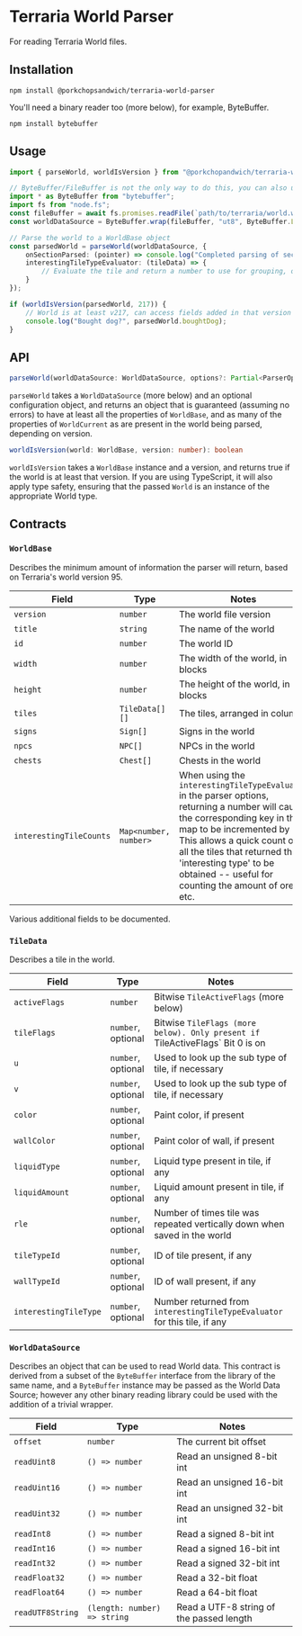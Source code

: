 # Terraria World Parser

For reading Terraria World files.

## Installation

`npm install @porkchopsandwich/terraria-world-parser`

You'll need a binary reader too (more below), for example, ByteBuffer.

`npm install bytebuffer`

## Usage

```typescript
import { parseWorld, worldIsVersion } from "@porkchopandwich/terraria-world-parser"

// ByteBuffer/FileBuffer is not the only way to do this, you can also use your own binary file reader if you prefer (see below)
import * as ByteBuffer from "bytebuffer";
import fs from "node.fs";
const fileBuffer = await fs.promises.readFile(`path/to/terraria/world.wld`);
const worldDataSource = ByteBuffer.wrap(fileBuffer, "ut8", ByteBuffer.LITTLE_ENDIAN);

// Parse the world to a WorldBase object
const parsedWorld = parseWorld(worldDataSource, {
	onSectionParsed: (pointer) => console.log("Completed parsing of section", pointer),
	interestingTileTypeEvaluator: (tileData) => {
		// Evaluate the tile and return a number to use for grouping, or undefined if you don't care about it
	}
});

if (worldIsVersion(parsedWorld, 217)) {
	// World is at least v217, can access fields added in that version
	console.log("Bought dog?", parsedWorld.boughtDog);
}

```
## API

```typescript
parseWorld(worldDataSource: WorldDataSource, options?: Partial<ParserOptions>): WorldBase & Partial<WorldCurrent>
```

`parseWorld` takes a `WorldDataSource` (more below) and an optional configuration object, and returns an object that is guaranteed (assuming no errors) to have at least all the properties of `WorldBase`, and as many of the properties of `WorldCurrent` as are present in the world being parsed, depending on version.

```typescript
worldIsVersion(world: WorldBase, version: number): boolean
```
`worldIsVersion` takes a `WorldBase` instance and a version, and returns true if the world is at least that version. If you are using TypeScript, it will also apply type safety, ensuring that the passed `World` is an instance of the appropriate World type.

## Contracts

### `WorldBase`
Describes the minimum amount of information the parser will return, based on Terraria's world version 95.


| Field                   | Type                  | Notes                                                                                                                                                                                                                                                                                                       |
|-------------------------|-----------------------|-------------------------------------------------------------------------------------------------------------------------------------------------------------------------------------------------------------------------------------------------------------------------------------------------------------|
| `version`               | `number`              | The world file version                                                                                                                                                                                                                                                                                      |
| `title`                 | `string`              | The name of the world                                                                                                                                                                                                                                                                                       |
| `id`                    | `number`              | The world ID                                                                                                                                                                                                                                                                                                |
| `width`                 | `number`              | The width of the world, in blocks                                                                                                                                                                                                                                                                           |
| `height`                | `number`              | The height of the world, in blocks                                                                                                                                                                                                                                                                          |
| `tiles`                 | `TileData[][]`        | The tiles, arranged in columns                                                                                                                                                                                                                                                                              |
| `signs`                 | `Sign[]`              | Signs in the world                                                                                                                                                                                                                                                                                          |
| `npcs`                  | `NPC[]`               | NPCs in the world                                                                                                                                                                                                                                                                                           |
| `chests`                | `Chest[]`             | Chests in the world                                                                                                                                                                                                                                                                                         |
| `interestingTileCounts` | `Map<number, number>` | When using the `interestingTileTypeEvaluator` in the parser options, returning a number will cause the corresponding key in this map to be incremented by 1. This allows a quick count of all the tiles that returned that 'interesting type' to be obtained -- useful for counting the amount of ore, etc. |

Various additional fields to be documented.

### `TileData`
Describes a tile in the world.

| Field                 | Type               | Notes                                                                          |
|-----------------------|--------------------|--------------------------------------------------------------------------------|
| `activeFlags`         | `number`           | Bitwise `TileActiveFlags` (more below)                                         |
| `tileFlags`           | `number`, optional | Bitwise `TileFlags (more below). Only present if `TileActiveFlags` Bit 0 is on |
| `u`                   | `number`, optional | Used to look up the sub type of tile, if necessary                             |
| `v`                   | `number`, optional | Used to look up the sub type of tile, if necessary                             |
| `color`               | `number`, optional | Paint color, if present                                                        |
| `wallColor`           | `number`, optional | Paint color of wall, if present                                                |
| `liquidType`          | `number`, optional | Liquid type present in tile, if any                                            |
| `liquidAmount`        | `number`, optional | Liquid amount present in tile, if any                                          |
| `rle`                 | `number`, optional | Number of times tile was repeated vertically down when saved in the world      |
| `tileTypeId`          | `number`, optional | ID of tile present, if any                                                     |
| `wallTypeId`          | `number`, optional | ID of wall present, if any                                                     |
| `interestingTileType` | `number`, optional | Number returned from `interestingTileTypeEvaluator` for this tile, if any      |

### `WorldDataSource`
Describes an object that can be used to read World data. This contract is derived from a subset of the `ByteBuffer` interface from the library of the same name, and a `ByteBuffer` instance may be passed as the World Data Source; however any other binary reading library could be used with the addition of a trivial wrapper.

| Field            | Type                         | Notes                                    |
|------------------|------------------------------|------------------------------------------|
| `offset`         | `number`                     | The current bit offset                   |
| `readUint8`      | `() => number`               | Read an unsigned 8-bit int               |
| `readUint16`     | `() => number`               | Read an unsigned 16-bit int              |
| `readUint32`     | `() => number`               | Read an unsigned 32-bit int              |
| `readInt8`       | `() => number`               | Read a signed 8-bit int                  |
| `readInt16`      | `() => number`               | Read a signed 16-bit int                 |
| `readInt32`      | `() => number`               | Read a signed 32-bit int                 |
| `readFloat32`    | `() => number`               | Read a 32-bit float                      |
| `readFloat64`    | `() => number`               | Read a 64-bit float                      |
| `readUTF8String` | `(length: number) => string` | Read a UTF-8 string of the passed length |
